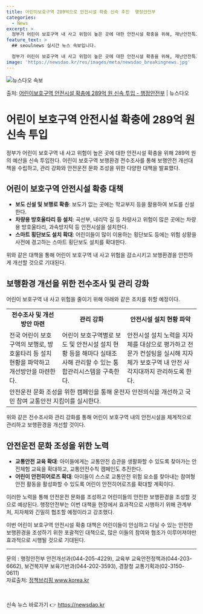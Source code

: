```yaml
---
title: 어린이보호구역 289억으로 안전시설 확충 신속 추진  행정안전부
categories:
  - News
excerpt: >
  정부가 어린이 보호구역 내 사고 위험이 높은 곳에 대한 안전시설 확충을 위해, 재난안전특교세 200억 원과 …
feature_text: >
  ## seoulnews 실시간 뉴스 속보입니다.

  정부가 어린이 보호구역 내 사고 위험이 높은 곳에 대한 안전시설 확충을 위해, 재난안전특교세 200억 원과 …
image: 'https://newsdao.kr/res/images/meta/newsdao_breakingnews.jpg'
---
```


![뉴스다오 속보](https://newsdao.kr/res/images/meta/newsdao_breakingnews.jpg)

<p>출처: <a href="https://newsdao.kr/3636" rel="dofollow">어린이보호구역 안전시설 확충에 289억 원 신속 투입 - 행정안전부</a> | 뉴스다오</p>

<h1>어린이 보호구역 안전시설 확충에 289억 원 신속 투입</h1>
<p data-ke-size="size16">정부가 어린이 보호구역 내 사고 위험이 높은 곳에 대한 안전시설 확충을 위해 289억 원의 예산을 신속 투입한다. 어린이 보호구역 보행환경 전수조사를 통해 보행안전 개선대책을 수립하고, 관리 강화와 안전운전 문화 조성을 위한 다양한 대책을 발표했다.</p>

<h2 data-ke-size="size26">어린이 보호구역 안전시설 확충 대책</h2>
<ul>
  <li><b>보도 신설 및 보행로 확충</b>: 보도가 없는 곳에는 학교부지 등을 활용하여 보도를 신설한다.</li>
  <li><b>차량용 방호울타리 등 설치</b>: 곡선부, 내리막 길 등 차량사고 위험이 많은 곳에는 차량용 방호울타리, 과속방지턱 등 안전시설을 설치한다.</li>
  <li><b>스마트 횡단보도 설치 확대</b>: 어린이들이 많이 이용하는 횡단보도 등에는 위험 상황을 사전에 경고하는 스마트 횡단보도 설치를 확대한다.</li>
</ul>
<p data-ke-size="size16">위와 같은 대책을 통해 어린이 보호구역 내 사고 위험을 감소시키고 보행환경을 안전하게 개선할 것으로 기대된다.</p>

<h2 data-ke-size="size26">보행환경 개선을 위한 전수조사 및 관리 강화</h2>
<p data-ke-size="size16">어린이 보호구역 내 사고 위험을 줄이기 위해 아래와 같은 조치를 취할 예정이다.</p>
<table>
  <tr>
    <td style="text-align: center; height: 17px;"><b>전수조사 및 개선방안 마련</b></td>
    <td style="text-align: center; height: 17px;"><b>관리 강화</b></td>
    <td style="text-align: center; height: 17px;"><b>안전시설 설치 현황 파악</b></td>
  </tr>
  <tr>
    <td>전국 어린이 보호구역의 보행로, 방호울타리 등 설치현황을 파악하고 개선방안을 마련한다.</td>
    <td>어린이 보호구역별로 보도 및 안전시설 설치 현황 등을 해마다 실태조사해 관리할 수 있는 통합관리시스템을 구축한다.</td>
    <td>안전시설 설치 노력을 지자체를 대상으로 평가하고 전문가 컨설팅을 실시해 지자체가 보호구역 내 안전 사각지대까지 관리하도록 한다.</td>
  </tr>
  <tr>
    <td colspan="3">안전운전 문화 조성을 위한 캠페인을 통해 운전자 안전의식을 개선하고 국민 참여 교통안전 지킴이를 실시한다.</td>
  </tr>
</table>
<p data-ke-size="size16">위와 같은 전수조사와 관리 강화를 통해 어린이 보호구역 내의 안전시설을 체계적으로 관리하고 보행환경을 개선할 것이다.</p>

<h2 data-ke-size="size26">안전운전 문화 조성을 위한 노력</h2>
<ul>
  <li><b>교통안전 교육 확대</b>: 아이들에게는 교통안전 습관을 생활화할 수 있도록 찾아가는 안전체험 교육을 확대하고, 교통안전수칙 캠페인도 추진한다.</li>
  <li><b>어린이 안전히어로즈 확대</b>: 아이들이 스스로 교통안전 위험 요소를 찾아내는 참여형 안전 활동을 활성화할 수 있도록 어린이 안전히어로즈를 확대할 계획이다.</li>
</ul>
<p data-ke-size="size16">이러한 노력을 통해 안전운전 문화를 조성하고 어린이들의 안전한 보행환경을 조성할 것으로 예상된다. 행정안전부는 이번 대책을 현장에서 효과적으로 시행하기 위해 관계부처, 지자체와 긴밀히 협조할 예정이라고 강조했다.</p>

<p data-ke-size="size16">이번 어린이 보호구역 안전시설 확충 대책은 어린이들이 안심하고 다닐 수 있는 안전한 보행환경을 조성하기 위한 포괄적인 대책으로, 많은 이들의 참여와 협조가 이루어져야만 효과적으로 시행될 것으로 기대된다.</p>

<hr>
<p data-ke-size="size16">문의 : 행정안전부 안전개선과(044-205-4229), 교육부 교육안전정책과(044-203-6662), 보건복지부 보육기반과(044-202-3593), 경찰청 교통기획과(02-3150-0611)<br>자료출처: <a href="https://newsdao.kr/3636">정책브리핑 www.korea.kr</a></p>
<p data-ke-size="size16">&nbsp;</p> 

신속 뉴스 바로가기 👉 <a href="https://newsdao.kr" rel="dofollow">https://newsdao.kr</a>


